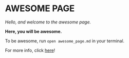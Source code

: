 # AWESOME PAGE

*Hello, and welcome to the awesome page.*

**Here, you will be awesome.**

To be awesome, run `open awesome_page.md` in your terminal.

For more info, click [here](https://www.youtube.com/)!